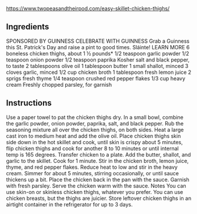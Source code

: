 https://www.twopeasandtheirpod.com/easy-skillet-chicken-thighs/

## Ingredients

SPONSORED BY GUINNESS
CELEBRATE WITH GUINNESS
Grab a Guinness this St. Patrick's Day and raise a pint to good times. Sláinte!
LEARN MORE
6 boneless chicken thighs, about 1 ½ pounds*
1/2 teaspoon garlic powder
1/2 teaspoon onion powder
1/2 teaspoon paprika
Kosher salt and black pepper, to taste
2 tablespoons olive oil
1 tablespoon butter
1 small shallot, minced
3 cloves garlic, minced
1/2 cup chicken broth
1 tablespoon fresh lemon juice
2 sprigs fresh thyme
1/4 teaspoon crushed red pepper flakes
1/3 cup heavy cream
Freshly chopped parsley, for garnish

## Instructions
 
Use a paper towel to pat the chicken thighs dry.
In a small bowl, combine the garlic powder, onion powder, paprika, salt, and black pepper. Rub the seasoning mixture all over the chicken thighs, on both sides.
Heat a large cast iron to medium heat and add the olive oil.
Place chicken thighs skin side down in the hot skillet and cook, until skin is crispy about 5 minutes, flip chicken thighs and cook for another 8 to 10 minutes or until internal temp is 165 degrees. Transfer chicken to a plate.
Add the butter, shallot, and garlic to the skillet. Cook for 1 minute. Stir in the chicken broth, lemon juice, thyme, and red pepper flakes. Reduce heat to low and stir in the heavy cream. Simmer for about 5 minutes, stirring occasionally, or until sauce thickens up a bit.
Place the chicken back in the pan with the sauce. Garnish with fresh parsley. Serve the chicken warm with the sauce.
Notes
You can use skin-on or skinless chicken thighs, whatever you prefer. You can use chicken breasts, but the thighs are juicier.
Store leftover chicken thighs in an airtight container in the refrigerator for up to 3 days. 
